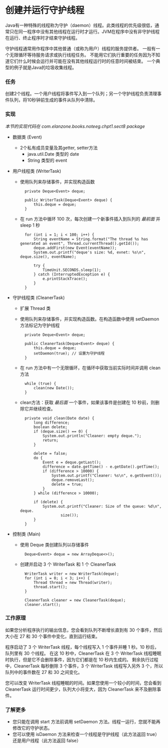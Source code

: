 创建并运行守护线程
====

Java有一种特殊的线程称为守护（daemon）线程。此类线程的优先级很低，通常只在同一程序中没有其他线程在运行时才运行。JVM在程序中没有非守护线程在运行、终止程序时才结束守护线程。

守护线程通常用作程序中其他普通（或称为用户）线程的服务提供者。
一般有一个无限循环等待服务请求或执行线程任务。
不能用它们执行重要的任务因为不知道它们什么时候会运行并可能在没有其他线程运行时的任意时间被结束。
一个典型的例子就是Java的垃圾收集线程。


### 任务

创建2个线程。一个用户线程将事件写入到一个队列；另一个守护线程负责清理事件队列，将10秒钟前生成的事件从队列中清除。


### 实现

*本节的实现代码在 com.elanzone.books.noteeg.chpt1.sect8 package*

* 数据类 (Event)
    * 2个私有成员变量及其getter, setter方法
        * java.util.Date 类型的 date
        * String 类型的 event

* 用户线程类 (WriterTask)
    * 使用队列来存储事件，并实现构造函数

            private Deque<Event> deque;

            public WriterTask(Deque<Event> deque) {
                this.deque = deque;
            }

    * 在 run 方法中循环 100 次，每次创建一个新事件插入到队列的 *最前面* 并 sleep 1 秒

            for (int i = 1; i < 100; i++) {
                String eventName = String.format("The thread %s has generated an event", Thread.currentThread().getId());
                deque.addFirst(new Event(eventName));
                System.out.printf("deque's size: %d, evnet: %s\n", deque.size(), eventName);

                try {
                    TimeUnit.SECONDS.sleep(1);
                } catch (InterruptedException e) {
                    e.printStackTrace();
                }
            }

* 守护线程类 (CleanerTask)

    * 扩展 Thread 类
    * 使用队列来存储事件，并实现构造函数。在构造函数中使用 setDaemon 方法标记为守护线程

            private Deque<Event> deque;

            public CleanerTask(Deque<Event> deque) {
                this.deque = deque;
                setDaemon(true); // 设置为守护线程
            }

    * 在 run 方法中有一个无限循环，在循环中获取当前实际时间并调用 clean 方法

            while (true) {
                clean(new Date());
            }

    * clean方法：获取 *最后面* 一个事件，如果该事件是创建在 10 秒前，则删除它并继续检查。

            private void clean(Date date) {
                long difference;
                boolean delete;
                if (deque.size() == 0) {
                    System.out.println("Cleaner: empty deque.");
                    return;
                }

                delete = false;
                do {
                    Event e = deque.getLast();
                    difference = date.getTime() - e.getDate().getTime();
                    if (difference > 10000) {
                        System.out.printf("Cleaner: %s\n", e.getEvent());
                        deque.removeLast();
                        delete = true;
                    }
                } while (difference > 10000);

                if (delete) {
                    System.out.printf("Cleaner: Size of the queue: %d\n", deque.
                            size());
                }
            }

* 控制类 (Main)

    * 使用 Deque 类创建队列以存储事件

            Deque<Event> deque = new ArrayDeque<>();

    * 创建并启动 3 个 WriterTask 和 1 个 CleanerTask

            WriterTask writer = new WriterTask(deque);
            for (int i = 0; i < 3; i++) {
                Thread thread = new Thread(writer);
                thread.start();
            }

            CleanerTask cleaner = new CleanerTask(deque);
            cleaner.start();


### 工作原理

如果您分析程序执行的输出信息，您会看到队列不断增长直到有 30 个事件，然后大小在 27 和 30 个事件中变化，直到运行结束。

程序启动了 3 个 WriterTask 线程，每个线程写入 1 个事件并睡 1 秒。10 秒后，队列里有 30 个线程。
在这 10 秒中，CleanerTask 在 3 个 WriterTask 线程睡眠时执行，但是它不会删除事件，因为它们都是在 10 秒内生成的。
剩余执行过程中，CleanerTask 每秒删除 3 个事件，3 个 WriterTask 线程写入另外 3 个，所以队列中的事件数在 27 和 30 之间变化。

您可以改变 WriterTask 线程睡眠的时间。如果您使用一个较小的时间，您会看到 CleanerTask 运行时间更少，队列大小将变大，因为 CleanerTask 来不及删除事件。



### 了解更多

* 您只能在调用 start 方法前调用 setDaemon 方法。线程一运行，您就不能再修改它的守护状态。
* 您可以使用 isDaemon 方法来检查一个线程是守护线程（此方法返回 true）还是用户线程（此方法返回 false）


